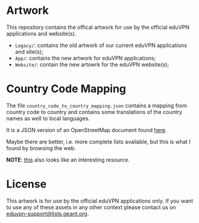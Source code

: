 # Artwork

This repository contains the offical artwork for use by the official eduVPN 
applications and website(s).

* `Legacy/`: contains the old artwork of our current eduVPN applications and 
  site(s);
* `App/`: contains the new artwork for eduVPN applications;
* `Website/`: contain the new artowrk for the eduVPN website(s);

# Country Code Mapping

The file `country_code_to_country_mapping.json` contains a mapping from country
code to country and contains some translations of the country names as well to
local languages.

It is a JSON version of an OpenStreetMap document found 
[here](https://wiki.openstreetmap.org/wiki/Nominatim/Country_Codes).

Maybe there are better, i.e. more complete lists available, but this is what
I found by browsing the web.

**NOTE**: [this](http://www.foreignword.com/countries/English.htm) also looks
like an interesting resource.

# License

This artwork is for use by the official eduVPN applications only. If you want
to use any of these assets in any other context please contact us on 
[eduvpn-support@lists.geant.org](mailto:eduvpn-support@lists.geant.org).
